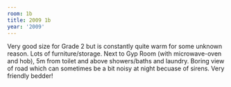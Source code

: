 ```yaml
---
room: 1b
title: 2009 1b
year: '2009'
---
```


Very good size for Grade 2 but is constantly quite warm for some unknown reason. Lots of furniture/storage. Next to Gyp Room (with microwave-oven and hob), 5m from toilet and above showers/baths and laundry. Boring view of road which can sometimes be a bit noisy at night becuase of sirens. Very friendly bedder!